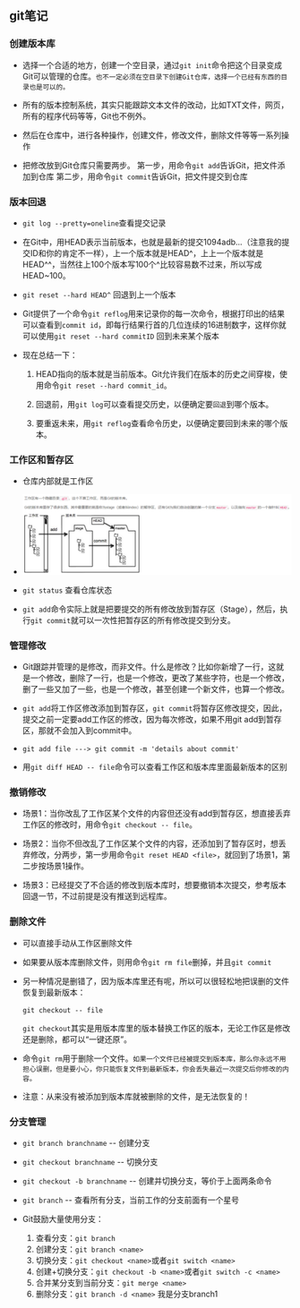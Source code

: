 ## git笔记

### 创建版本库
* 选择一个合适的地方，创建一个空目录，通过`git init`命令把这个目录变成Git可以管理的仓库。`也不一定必须在空目录下创建Git仓库，选择一个已经有东西的目录也是可以的。`

* 所有的版本控制系统，其实只能跟踪文本文件的改动，比如TXT文件，网页，所有的程序代码等等，Git也不例外。

* 然后在仓库中，进行各种操作，创建文件，修改文件，删除文件等等一系列操作

* 把修改放到Git仓库只需要两步。
第一步，用命令`git add`告诉Git，把文件添加到仓库
第二步，用命令`git commit`告诉Git，把文件提交到仓库

### 版本回退

* `git log --pretty=oneline`查看提交记录

* 在Git中，用HEAD表示当前版本，也就是最新的提交1094adb...（注意我的提交ID和你的肯定不一样），上一个版本就是HEAD^，上上一个版本就是HEAD^^，当然往上100个版本写100个^比较容易数不过来，所以写成HEAD~100。

* `git reset --hard HEAD^` 回退到上一个版本

* Git提供了一个命令`git reflog`用来记录你的每一次命令，根据打印出的结果可以查看到`commit id`，即每行结果行首的几位连续的16进制数字，这样你就可以使用`git reset --hard commitID` 回到未来某个版本

* 现在总结一下：
  1. HEAD指向的版本就是当前版本。Git允许我们在版本的历史之间穿梭，使用命令`git reset --hard commit_id`。

  2. 回退前，用`git log`可以查看提交历史，以便确定要`回退`到哪个版本。

  3. 要重返未来，用`git reflog`查看命令历史，以便确定要回到未来的哪个版本。

### 工作区和暂存区

* 仓库内部就是工作区

* ![stage](stage.png)

* `git status` 查看仓库状态

* `git add`命令实际上就是把要提交的所有修改放到暂存区（Stage），然后，执行`git commit`就可以一次性把暂存区的所有修改提交到分支。


### 管理修改
* Git跟踪并管理的是修改，而非文件。什么是修改？比如你新增了一行，这就是一个修改，删除了一行，也是一个修改，更改了某些字符，也是一个修改，删了一些又加了一些，也是一个修改，甚至创建一个新文件，也算一个修改。

* `git add`将工作区修改添加到暂存区，`git commit`将暂存区修改提交，因此，提交之前一定要add工作区的修改，因为每次修改，如果不用git add到暂存区，那就不会加入到commit中。

* `git add file ---> git commit -m 'details about commit'`

* 用`git diff HEAD -- file`命令可以查看工作区和版本库里面最新版本的区别

### 撤销修改
* 场景1：当你改乱了工作区某个文件的内容但还没有add到暂存区，想直接丢弃工作区的修改时，用命令`git checkout -- file`。

* 场景2：当你不但改乱了工作区某个文件的内容，还添加到了暂存区时，想丢弃修改，分两步，第一步用命令`git reset HEAD <file>`，就回到了场景1，第二步按场景1操作。

* 场景3：已经提交了不合适的修改到版本库时，想要撤销本次提交，参考版本回退一节，不过前提是没有推送到远程库。

### 删除文件

* 可以直接手动从工作区删除文件

* 如果要从版本库删除文件，则用命令`git rm file`删掉，并且`git commit`

* 另一种情况是删错了，因为版本库里还有呢，所以可以很轻松地把误删的文件恢复到最新版本：
  ```
  git checkout -- file
  ```
  `git checkout`其实是用版本库里的版本替换工作区的版本，无论工作区是修改还是删除，都可以“一键还原”。

* 命令`git rm`用于删除一个文件。`如果一个文件已经被提交到版本库，那么你永远不用担心误删，但是要小心，你只能恢复文件到最新版本，你会丢失最近一次提交后你修改的内容。`

* 注意：从来没有被添加到版本库就被删除的文件，是无法恢复的！

### 分支管理

* `git branch branchname` -- 创建分支
* `git checkout branchname` -- 切换分支
* `git checkout -b branchname` -- 创建并切换分支，等价于上面两条命令
* `git branch` -- 查看所有分支，当前工作的分支前面有一个星号

* Git鼓励大量使用分支：
  1. 查看分支：`git branch`
  2. 创建分支：`git branch <name>`
  3. 切换分支：`git checkout <name>`或者`git switch <name>`
  4. 创建+切换分支：`git checkout -b <name>`或者`git switch -c <name>`
  5. 合并某分支到当前分支：`git merge <name>`
  6. 删除分支：`git branch -d <name>`
  我是分支branch1
